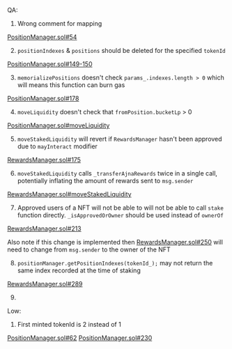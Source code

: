 QA: 

1. Wrong comment for mapping

[PositionManager.sol#54](https://github.com/code-423n4/2023-05-ajna/blob/276942bc2f97488d07b887c8edceaaab7a5c3964/ajna-core/src/PositionManager.sol#L54)

2. `positionIndexes` & `positions` should be deleted for the specified `tokenId`

[PositionManager.sol#149-150](https://github.com/code-423n4/2023-05-ajna/blob/276942bc2f97488d07b887c8edceaaab7a5c3964/ajna-core/src/PositionManager.sol#L149-L150)

3. `memorializePositions` doesn't check `params_.indexes.length > 0` which will means this function can burn gas

[PositionManager.sol#178](https://github.com/code-423n4/2023-05-ajna/blob/276942bc2f97488d07b887c8edceaaab7a5c3964/ajna-core/src/PositionManager.sol#L178)

4. `moveLiquidity` doesn't check that `fromPosition.bucketLp` > 0

[PositionManager.sol#moveLiquidity](https://github.com/code-423n4/2023-05-ajna/blob/276942bc2f97488d07b887c8edceaaab7a5c3964/ajna-core/src/PositionManager.sol#L262-L333)

5. `moveStakedLiquidity` will revert if `RewardsManager` hasn't been approved due to `mayInteract` modifier

[RewardsManager.sol#175](https://github.com/code-423n4/2023-05-ajna/blob/276942bc2f97488d07b887c8edceaaab7a5c3964/ajna-core/src/RewardsManager.sol#L175)

6. `moveStakedLiquidity` calls `_transferAjnaRewards` twice in a single call, potentially inflating the amount of rewards sent to `msg.sender`

[RewardsManager.sol#moveStakedLiquidity](https://github.com/code-423n4/2023-05-ajna/blob/276942bc2f97488d07b887c8edceaaab7a5c3964/ajna-core/src/RewardsManager.sol#L135-L198)

7. Approved users of a NFT will not be able to will not be able to call `stake` function directly. `_isApprovedOrOwner` should be used instead of `ownerOf`

[RewardsManager.sol#213](https://github.com/code-423n4/2023-05-ajna/blob/276942bc2f97488d07b887c8edceaaab7a5c3964/ajna-core/src/RewardsManager.sol#L213)

Also note if this change is implemented then [RewardsManager.sol#250](https://github.com/code-423n4/2023-05-ajna/blob/276942bc2f97488d07b887c8edceaaab7a5c3964/ajna-core/src/RewardsManager.sol#L250) will need to change from `msg.sender` to the owner of the NFT

8. `positionManager.getPositionIndexes(tokenId_);` may not return the same index recorded at the time of staking

[RewardsManager.sol#289](https://github.com/code-423n4/2023-05-ajna/blob/276942bc2f97488d07b887c8edceaaab7a5c3964/ajna-core/src/RewardsManager.sol#L289)

9.

Low:

1. First minted tokenId is 2 instead of 1

[PositionManager.sol#62](https://github.com/code-423n4/2023-05-ajna/blob/276942bc2f97488d07b887c8edceaaab7a5c3964/ajna-core/src/PositionManager.sol#L62)
[PositionManager.sol#230](https://github.com/code-423n4/2023-05-ajna/blob/276942bc2f97488d07b887c8edceaaab7a5c3964/ajna-core/src/PositionManager.sol#L230)
